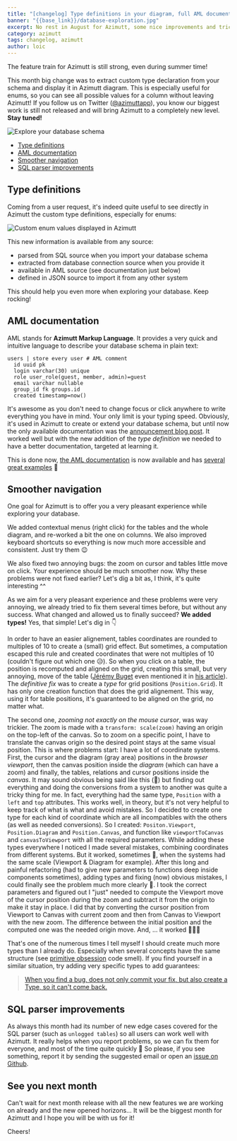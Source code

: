 ```yaml
---
title: "[changelog] Type definitions in your diagram, full AML documentation..."
banner: "{{base_link}}/database-exploration.jpg"
excerpt: No rest in August for Azimutt, some nice improvements and tricky bugs finally tackled and released. And also huge preparation work for big launches in September, stay tuned!
category: azimutt
tags: changelog, azimutt
author: loic
---
```


The feature train for Azimutt is still strong, even during summer time!

This month big change was to extract custom type declaration from your schema and display it in Azimutt diagram. This is especially useful for enums, so you can see all possible values for a column without leaving Azimutt!
If you follow us on Twitter ([@azimuttapp]({{azimutt_twitter}})), you know our biggest work is still not released and will bring Azimutt to a completely new level. **Stay tuned!**

![Explore your database schema]({{base_link}}/database-exploration.jpg)

- [Type definitions](#type-definitions)
- [AML documentation](#aml-documentation)
- [Smoother navigation](#smoother-navigation)
- [SQL parser improvements](#sql-parser-improvements)

## Type definitions

Coming from a user request, it's indeed quite useful to see directly in Azimutt the custom type definitions, especially for enums:

![Custom enum values displayed in Azimutt]({{base_link}}/custom-enum.png)

This new information is available from any source:

- parsed from SQL source when you import your database schema
- extracted from database connection source when you provide it
- available in AML source (see documentation just below)
- defined in JSON source to import it from any other system

This should help you even more when exploring your database. Keep rocking!

## AML documentation

AML stands for **Azimutt Markup Language**. It provides a very quick and intuitive language to describe your database schema in plain text:

```aml
users | store every user # AML comment
  id uuid pk
  login varchar(30) unique
  role user_role(guest, member, admin)=guest
  email varchar nullable
  group_id fk groups.id
  created timestamp=now()
```

It's awesome as you don't need to change focus or click anywhere to write everything you have in mind. Your only limit is your typing speed. Obviously, it's used in Azimutt to create or extend your database schema, but until now the only available documentation was the [announcement blog post](./aml-a-language-to-define-your-database-schema). It worked well but with the new addition of the *type definition* we needed to have a better documentation, targeted at learning it.

This is done now, [the AML documentation](https://azimutt.app/docs/aml) is now available and has [several great examples](https://azimutt.app/docs/aml#full-example) 📖


## Smoother navigation

One goal for Azimutt is to offer you a very pleasant experience while exploring your database.

We added contextual menus (right click) for the tables and the whole diagram, and re-worked a bit the one on columns. We also improved keyboard shortcuts so everything is now much more accessible and consistent.
Just try them 😉

We also fixed two annoying bugs: the zoom on cursor and tables little move on click. Your experience should be much smoother now. Why these problems were not fixed earlier? Let's dig a bit as, I think,  it's quite interesting ^^

As we aim for a very pleasant experience and these problems were very annoying, we already tried to fix them several times before, but without any success. What changed and allowed us to finally succeed? **We added types!** Yes, that simple! Let's dig in 👇️

In order to have an easier alignement, tables coordinates are rounded to multiples of 10 to create a (small) grid effect. But sometimes, a computation escaped this rule and created coordinates that were not multiples of 10 (couldn't figure out which one 😥). So when you click on a table, the position is recomputed and aligned on the grid, creating this small, but very annoying, move of the table ([Jérémy Buget](https://twitter.com/jbuget) even mentioned it in [his article](https://jbuget.fr/posts/outils-sql-en-ligne/#visualiser-une-base-de-donn%c3%a9es)).
The *definitive fix* was to create a *type* for grid positions (`Position.Grid`). It has only one creation function that does the grid alignement. This way, using it for table positions, it's guaranteed to be aligned on the grid, no matter what.

The second one, *zooming not exactly on the mouse cursor*, was way trickier. The zoom is made with a `transform: scale(zoom)` having an origin on the top-left of the canvas. So to zoom on a specific point, I have to translate the canvas origin so the desired point stays at the same visual position.
This is where problems start: I have a lot of coordinate systems. First, the cursor and the diagram (gray area) positions in the *browser viewport*, then the canvas position inside the *diagram* (which can have a zoom) and finally, the tables, relations and cursor positions inside the *canvas*. It may sound obvious being said like this (🤞) but finding out everything and doing the conversions from a system to another was quite a tricky thing for me.
In fact, everything had the same type, `Position` with a `left` and `top` attributes. This works well, in theory, but it's not very helpful to keep track of what is what and avoid mistakes. So I decided to create one type for each kind of coordinate which are all incompatibles with the others (as well as needed conversions). So I created: `Positon.Viewport`, `Position.Diagram` and `Position.Canvas`, and function like `viewportToCanvas` and `canvasToViewport` with all the required parameters. 
While adding these types everywhere I noticed I made several mistakes, combining coordinates from different systems. But it worked, sometimes 🤔, when the systems had the same scale (Viewport & Diagram for example). After this long and painful refactoring (had to give new parameters to functions deep inside components sometimes), adding types and fixing (now) obvious mistakes, I could finally see the problem much more clearly 🧐.
I took the correct parameters and figured out I "just" needed to compute the Viewport move of the cursor position during the zoom and subtract it from the origin to make it stay in place. I did that by converting the cursor position from Viewport to Canvas with current zoom and then from Canvas to Viewport with the new zoom. The difference between the initial position and the computed one was the needed origin move. And, ... it worked 🎉🎉🎉

That's one of the numerous times I tell myself I should create much more types than I already do. Especially when several concepts have the same structure (see [primitive obsession](https://refactoring.guru/fr/smells/primitive-obsession) code smell). If you find yourself in a similar situation, try adding very specific types to add guarantees:

> [When you find a bug, does not only commit your fix, but also create a Type, so it can't come back.](https://twitter.com/loicknuchel/status/1564888867563528192)


## SQL parser improvements

As always this month had its number of new edge cases covered for the SQL parser (such as `unlogged tables`) so all users can work well with Azimutt.
It really helps when you report problems, so we can fix them for everyone, and most of the time quite quickly 🚀
So please, if you see something, report it by sending the suggested email or open an [issue on Github]({{issues_link}}).


## See you next month

Can't wait for next month release with all the new features we are working on already and the new opened horizons...
It will be the biggest month for Azimutt and I hope you will be with us for it!

Cheers!
